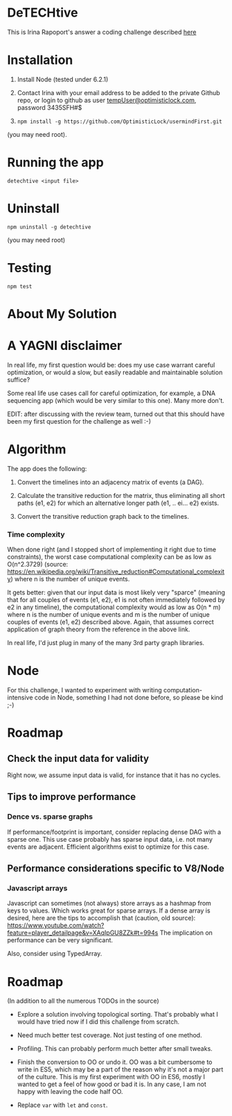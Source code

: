 # DeTECHtive

This is Irina Rapoport's answer a coding challenge described [here](Brilliant_DeTECHtive_Take_Home.pdf)

Installation
============

1. Install Node (tested under 6.2.1)

2. Contact Irina with your email address to be added to the private Github repo,
or login to github as user tempUser@optimisticlock.com, password 3435SFH#$

3. `npm install -g https://github.com/OptimisticLock/usermindFirst.git`

(you may need root).


Running the app
===============
`detechtive <input file>`

Uninstall
=========
`npm uninstall -g detechtive`

(you may need root)

Testing
=======

`npm test`

About My Solution
=================

# A YAGNI disclaimer

In real life, my first question would be: does my use case warrant
careful optimization, or would a slow,
but easily readable and maintainable solution suffice?

Some real life use cases call for careful optimization, for example, a DNA sequencing app
(which would be very similar to this one). Many more don't.

EDIT: after discussing with the review team, turned out that this should have been my first
question for the challenge as well :-)


# Algorithm

The app does the following:

1. Convert the timelines into an adjacency matrix of events (a DAG).

2. Calculate the transitive reduction for the matrix, thus eliminating all short
paths (e1, e2) for which an alternative longer path (e1, .. ei... e2) exists.

3. Convert the transitive reduction graph back to the timelines.


### Time complexity

When done right (and I stopped short of implementing it right due to time constraints), the worst case computational complexity can be as low as O(n^2.3729)
(source: https://en.wikipedia.org/wiki/Transitive_reduction#Computational_complexity)
where n is the number of unique events.

It gets better: given that our input data is most likely very "sparce"
(meaning that for all couples of events (e1, e2),  e1 is not often immediately followed
by e2 in any timeline), the computational complexity would as low as O(n * m) where n is the number
of unique events and m is the number of unique couples of events (e1, e2) described above. Again,
that assumes correct application of graph theory from the reference in the above link.

In real life, I'd just plug in many of the many 3rd party graph libraries.



# Node

For this challenge, I wanted to experiment with writing 
computation-intensive code in Node, something I had not done 
before, so please be kind ;-)


# Roadmap

## Check the input data for validity

Right now, we assume input data is valid, for instance that it has no cycles.


## Tips to improve performance

### Dence vs. sparse graphs

If performance/footprint is important, consider replacing dense DAG with
a sparse one. This use case probably has sparse input data,
i.e. not many events are adjacent. Efficient algorithms exist to
optimize for this case.

## Performance considerations specific to V8/Node

### Javascript arrays
Javascript can sometimes (not always) store arrays as a hashmap from 
keys to values. Which works great for sparse arrays. If a dense array
is desired, here are the tips to
accomplish that (caution, old source): https://www.youtube.com/watch?feature=player_detailpage&v=XAqIpGU8ZZk#t=994s
The implication on performance can be very significant.

Also, consider using TypedArray.

# Roadmap
(In addition to all the numerous TODOs in the source)

* Explore a solution involving topological sorting. That's probably what I would have tried now if I did this challenge
from scratch.

* Need much better test coverage. Not just testing of one method.

* Profiling. This can probably perform much better after small tweaks.

* Finish the conversion to OO or undo it. OO was a bit cumbersome to write in ES5, which may be a part of the reason why it's not a major part of the culture.
This is my first experiment with OO in ES6, mostly I wanted to get a feel of how good or bad it is. In any case, I am
not happy with leaving the code half OO.

* Replace `var` with `let` and `const`.


